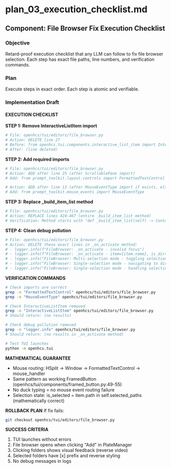 # plan_03_execution_checklist.md
## Component: File Browser Fix Execution Checklist

### Objective
Retard-proof execution checklist that any LLM can follow to fix file browser selection. Each step has exact file paths, line numbers, and verification commands.

### Plan
Execute steps in exact order. Each step is atomic and verifiable.

### Implementation Draft

#### EXECUTION CHECKLIST

**STEP 1: Remove InteractiveListItem import**
```bash
# File: openhcs/tui/editors/file_browser.py
# Action: DELETE line 27
# Before: from openhcs.tui.components.interactive_list_item import InteractiveListItem
# After: (line deleted)
```

**STEP 2: Add required imports**
```bash
# File: openhcs/tui/editors/file_browser.py
# Action: ADD after line 25 (after ScrollablePane import)
# Add: from prompt_toolkit.layout.controls import FormattedTextControl

# Action: ADD after line 13 (after MouseEventType import if exists, else after enum import)
# Add: from prompt_toolkit.mouse_events import MouseEventType
```

**STEP 3: Replace _build_item_list method**
```bash
# File: openhcs/tui/editors/file_browser.py
# Action: REPLACE lines 424-467 (entire _build_item_list method)
# Verification: Method starts with "def _build_item_list(self) -> Container:"
```

**STEP 4: Clean debug pollution**
```bash
# File: openhcs/tui/editors/file_browser.py
# Action: DELETE these exact lines in _on_activate method:
# - logger.info(f"FileBrowser: _on_activate - invalid focus")
# - logger.info(f"FileBrowser: _on_activate - item={item.name}, is_dir={item.is_dir}, allow_multiple={self.allow_multiple}")
# - logger.info("FileBrowser: Multi-selection mode - toggling selection")
# - logger.info("FileBrowser: Single-selection mode - navigating to directory")
# - logger.info("FileBrowser: Single-selection mode - handling selection")
```

**VERIFICATION COMMANDS**
```bash
# Check imports are correct
grep -n "FormattedTextControl" openhcs/tui/editors/file_browser.py
grep -n "MouseEventType" openhcs/tui/editors/file_browser.py

# Check InteractiveListItem removed
grep -n "InteractiveListItem" openhcs/tui/editors/file_browser.py
# Should return: (no results)

# Check debug pollution removed
grep -n "logger.info" openhcs/tui/editors/file_browser.py
# Should return: (no results in _on_activate method)

# Test TUI launches
python -m openhcs.tui
```

**MATHEMATICAL GUARANTEE**
- Mouse routing: HSplit → Window → FormattedTextControl → mouse_handler
- Same pattern as working FramedButton (openhcs/tui/components/framed_button.py:49-55)
- No duck typing = no mouse event routing failure
- Selection state: is_selected = item.path in self.selected_paths (mathematically correct)

**ROLLBACK PLAN**
If fix fails:
```bash
git checkout openhcs/tui/editors/file_browser.py
```

**SUCCESS CRITERIA**
1. TUI launches without errors
2. File browser opens when clicking "Add" in PlateManager
3. Clicking folders shows visual feedback (reverse video)
4. Selected folders have [x] prefix and reverse styling
5. No debug messages in logs
